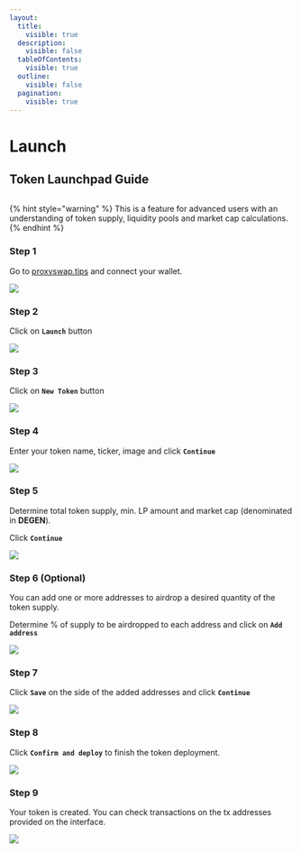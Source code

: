 ```yaml
---
layout:
  title:
    visible: true
  description:
    visible: false
  tableOfContents:
    visible: true
  outline:
    visible: false
  pagination:
    visible: true
---
```


# Launch

## Token Launchpad Guide

<figure><img src="https://files.gitbook.com/v0/b/gitbook-x-prod.appspot.com/o/spaces%2FsWBLQWgnhlgLFxKzJ0Uk%2Fuploads%2Fpiuntelh9P5zX4ikOE2t%2Fslide%200-%20Token%20Launchpad.png?alt=media&#x26;token=82aa9a3f-c2ab-4043-8822-37cbbbdaa6b5" alt=""><figcaption></figcaption></figure>

{% hint style="warning" %}
This is a feature for advanced users with an understanding of token supply, liquidity pools and market cap calculations.
{% endhint %}

### Step 1

Go to [proxyswap.tips](https://proxyswap.tips) and connect your wallet.&#x20;

![](https://files.gitbook.com/v0/b/gitbook-x-prod.appspot.com/o/spaces%2FsWBLQWgnhlgLFxKzJ0Uk%2Fuploads%2F53xLDAObpcDrPYFFVe5A%2Fslide%201-%20Token%20Launchpad.png?alt=media\&token=7343be93-e15c-48e7-baee-8cb07c85fb1d)

### Step 2

Click on **`Launch`** button

![](https://files.gitbook.com/v0/b/gitbook-x-prod.appspot.com/o/spaces%2FsWBLQWgnhlgLFxKzJ0Uk%2Fuploads%2FSPrTJHwuZEolG76RARlG%2Fslide%202-%20Token%20Launchpad.png?alt=media\&token=3868f765-ed04-4ef7-83a2-2b3331d99eb0)

### Step 3&#x20;

Click on **`New Token`** button

![](https://files.gitbook.com/v0/b/gitbook-x-prod.appspot.com/o/spaces%2FsWBLQWgnhlgLFxKzJ0Uk%2Fuploads%2FtQyVbxhi6eGjdeEnx7d3%2Fslide%203-%20Token%20Launchpad.png?alt=media\&token=3811cc19-bc2f-4eec-a0ab-4f53148a8e9b)

### Step 4

Enter your token name, ticker, image and click **`Continue`**

![](https://files.gitbook.com/v0/b/gitbook-x-prod.appspot.com/o/spaces%2FsWBLQWgnhlgLFxKzJ0Uk%2Fuploads%2F8S4z43VRTGgGrynhCJih%2Fslide%204-%20Token%20Launchpad.png?alt=media\&token=570bfb5f-6a60-44d3-9bb0-e1dcb7b52087)

### Step 5

Determine total token supply, min. LP amount and market cap (denominated in **DEGEN**).&#x20;

Click **`Continue`**

![](https://files.gitbook.com/v0/b/gitbook-x-prod.appspot.com/o/spaces%2FsWBLQWgnhlgLFxKzJ0Uk%2Fuploads%2FNsqBXMOMdBSA8TvzEdq8%2Fslide%205-%20Token%20Launchpad.png?alt=media\&token=60f05bc4-c1e1-4a0d-b3ea-ceb554d59c03)

### Step 6 (Optional)

You can add one or more addresses to airdrop a desired quantity of the token supply.&#x20;

Determine % of supply to be airdropped to each address and click on **`Add address`**

![](https://files.gitbook.com/v0/b/gitbook-x-prod.appspot.com/o/spaces%2FsWBLQWgnhlgLFxKzJ0Uk%2Fuploads%2FuhicyLAPU3TdAXz4yZ5d%2Fslide%206-%20Token%20Launchpad.png?alt=media\&token=d9473afe-8e38-4981-924e-75a8703047e7)

### Step 7

Click **`Save`** on the side of the added addresses and click **`Continue`**

![](https://files.gitbook.com/v0/b/gitbook-x-prod.appspot.com/o/spaces%2FsWBLQWgnhlgLFxKzJ0Uk%2Fuploads%2FsrbeQ4SSkJyHN4eJGCGR%2Fslide%207-%20Token%20Launchpad.png?alt=media\&token=4c25d732-e641-4492-8719-c167210e56d2)

### Step 8

Click **`Confirm and deploy`** to finish the token deployment.

![](https://files.gitbook.com/v0/b/gitbook-x-prod.appspot.com/o/spaces%2FsWBLQWgnhlgLFxKzJ0Uk%2Fuploads%2F7MI8qJTvXb7hQyifRBE3%2Fslide%208-%20Token%20Launchpad.png?alt=media\&token=89035a60-96f9-447e-967f-ed0160db85e2)

### Step 9&#x20;

Your token is created. You can check transactions on the tx addresses provided on the interface.

![](https://files.gitbook.com/v0/b/gitbook-x-prod.appspot.com/o/spaces%2FsWBLQWgnhlgLFxKzJ0Uk%2Fuploads%2F8yxIHf2WgyvRi3SOQf5D%2Fslide%209-%20Token%20Launchpad.png?alt=media\&token=2dceb5ba-8b0a-4668-aeee-76c8a3cca103)
